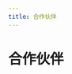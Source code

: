 ```yaml
---
title: 合作伙伴
---
```


# 合作伙伴
<template>
  <a-row :gutter="[32,16]">
      <a-col :span="6">
        <a-card hoverable style="width: 300px">
            <img
            slot="cover"
            alt="example"
            src="../.vuepress/public/img/peiqi.png"
            />
            <a-card-meta title="PeiQi文库">
            <a-avatar
                slot="avatar"
                src="/img/home.svg"
            />
            </a-card-meta>
        </a-card>
      </a-col>
      <a-col :span="6">
        <a-card hoverable style="width: 300px">
            <img
            slot="cover"
            alt="example"
            src="../.vuepress/public/img/image-20220313010144238.png"
            />
            <a-card-meta title="WgpSec">
            <a-avatar
                slot="avatar"
                src="https://wiki.wgpsec.org/assets/logo.svg"
            />
            </a-card-meta>
        </a-card>
      </a-col>
      <a-col :span="6">
        <a-card hoverable style="width: 300px">
            <img
            slot="cover"
            alt="example"
            src="../.vuepress/public/img/WX20220317-211458@2x.png"
            />
            <a-card-meta title="且听安全">
            <a-avatar
                slot="avatar"
                src="/img/qtaq.svg"
            />
            </a-card-meta>
        </a-card>
      </a-col>
      <a-col :span="6">
        <a-card hoverable style="width: 300px">
            <img
            slot="cover"
            alt="example"
            src="../.vuepress/public/img/WX20220317-212458@2x.png"
            />
            <a-card-meta title="阿乐你好">
            <a-avatar
                slot="avatar"
                src="/img/alnh.svg"
            />
            </a-card-meta>
        </a-card>
      </a-col>
  </a-row>
  <a-row :gutter="[32,16]">
      <a-col :span="6">
        <a-card hoverable style="width: 300px">
            <img
            slot="cover"
            alt="example"
            src="../.vuepress/public/img/WX20220318-133140@2x.png"
            />
            <a-card-meta title="红队ing">
            <a-avatar
                slot="avatar"
                src="/img/hding.svg"
            />
            </a-card-meta>
        </a-card>
      </a-col>
      <a-col :span="6">
        <a-card hoverable style="width: 300px">
            <img
            slot="cover"
            alt="example"
            src="../.vuepress/public/img/WX20220318-141511@2x.png"
            />
            <a-card-meta title="TeamsSix">
            <a-avatar
                slot="avatar"
                src="/img/teamssix.svg"
            />
            </a-card-meta>
        </a-card>
      </a-col>
      <a-col :span="6">
        <a-card hoverable style="width: 300px">
            <img
            slot="cover"
            alt="example"
            src="../.vuepress/public/img/image-20220318142047184.png"
            />
            <a-card-meta title="从零开始的回忆录">
            <a-avatar
                slot="avatar"
                src="/img/so.svg"
            />
            </a-card-meta>
        </a-card>
      </a-col>
      <a-col :span="6">
        <a-card hoverable style="width: 300px">
            <img
            slot="cover"
            alt="example"
            src="../.vuepress/public/img/image-20220318142626626.png"
            />
            <a-card-meta title="极梦C">
            <a-avatar
                slot="avatar"
                src="/img/jmc.svg"
            />
            </a-card-meta>
        </a-card>
      </a-col>
  </a-row>
  <a-row :gutter="[32,16]">
      <a-col :span="6">
        <a-card hoverable style="width: 300px">
            <img
            slot="cover"
            alt="example"
            src="../.vuepress/public/img/image-20220318151109751.png"
            />
            <a-card-meta title="Khan安全攻防实验室">
            <a-avatar
                slot="avatar"
                src="/img/khan.svg"
            />
            </a-card-meta>
        </a-card>
      </a-col>
      <a-col :span="6">
        <a-card hoverable style="width: 300px">
            <img
            slot="cover"
            alt="example"
            src="../.vuepress/public/img/image-20220318151511106.png"
            />
            <a-card-meta title="寻识安全">
            <a-avatar
                slot="avatar"
                src="/img/xsxx.svg"
            />
            </a-card-meta>
        </a-card>
      </a-col>
      <a-col :span="6">
        <a-card hoverable style="width: 300px">
            <img
            slot="cover"
            alt="example"
            src="../.vuepress/public/img/image-20220318164933443.png"
            />
            <a-card-meta title="洞见网安">
            <a-avatar
                slot="avatar"
                src="/img/djwa.svg"
            />
            </a-card-meta>
        </a-card>
      </a-col>
      <a-col :span="6">
        <a-card hoverable style="width: 300px">
            <img
            slot="cover"
            alt="example"
            src="../.vuepress/public/img/image-20220318175846901.png"
            />
            <a-card-meta title="弥天安全实验室">
            <a-avatar
                slot="avatar"
                src="/img/mtwa.svg"
            />
            </a-card-meta>
        </a-card>
      </a-col>
  </a-row>
  <a-row :gutter="[32,16]">
      <a-col :span="6">
        <a-card hoverable style="width: 300px">
            <img
            slot="cover"
            alt="example"
            src="../.vuepress/public/img/image-20220318180747675.png"
            />
            <a-card-meta title="太白安全实验室">
            <a-avatar
                slot="avatar"
                src="/img/tbanq.svg"
            />
            </a-card-meta>
        </a-card>
      </a-col>
      <a-col :span="6">
        <a-card hoverable style="width: 300px">
            <img
            slot="cover"
            alt="example"
            src="../.vuepress/public/img/image-20220318182353865.png"
            />
            <a-card-meta title="开普勒安全团队">
            <a-avatar
                slot="avatar"
                src="/img/kpl.svg"
            />
            </a-card-meta>
        </a-card>
      </a-col>
      <a-col :span="6">
        <a-card hoverable style="width: 300px">
            <img
            slot="cover"
            alt="example"
            src="../.vuepress/public/img/image-20220318182819617.png"
            />
            <a-card-meta title="封阳">
            <a-avatar
                slot="avatar"
                src="/img/fy.svg"
            />
            </a-card-meta>
        </a-card>
      </a-col>
      <a-col :span="6">
        <a-card hoverable style="width: 300px">
            <img
            slot="cover"
            alt="example"
            src="../.vuepress/public/img/image-20220318184615085.png"
            />
            <a-card-meta title="瓜神学习网络安全">
            <a-avatar
                slot="avatar"
                src="/img/gswl.svg"
            />
            </a-card-meta>
        </a-card>
      </a-col>
  </a-row>
  <a-row :gutter="[32,16]">
      <a-col :span="6">
        <a-card hoverable style="width: 300px">
            <img
            slot="cover"
            alt="example"
            src="../.vuepress/public/img/image-20220318185450158.png"
            />
            <a-card-meta title="8720攻防小队">
            <a-avatar
                slot="avatar"
                src="/img/8720.svg"
            />
            </a-card-meta>
        </a-card>
      </a-col>
      <a-col :span="6">
        <a-card hoverable style="width: 300px">
            <img
            slot="cover"
            alt="example"
            src="../.vuepress/public/img/image-20220318185918099.png"
            />
            <a-card-meta title="易东安全研究所">
            <a-avatar
                slot="avatar"
                src="/img/ydanq.svg"
            />
            </a-card-meta>
        </a-card>
      </a-col>
      <a-col :span="6">
        <a-card hoverable style="width: 300px">
            <img
            slot="cover"
            alt="example"
            src="../.vuepress/public/img/image-20220318191410005.png"
            />
            <a-card-meta title="CKCsec安全研究院">
            <a-avatar
                slot="avatar"
                src="/img/ckc.svg"
            />
            </a-card-meta>
        </a-card>
      </a-col>
      <a-col :span="6">
        <a-card hoverable style="width: 300px">
            <img
            slot="cover"
            alt="example"
            src="../.vuepress/public/img/image-20220318192630865.png"
            />
            <a-card-meta title="小生观察室">
            <a-avatar
                slot="avatar"
                src="/img/xsgc.svg"
            />
            </a-card-meta>
        </a-card>
      </a-col>
  </a-row>
  <a-row :gutter="[32,16]">
      <a-col :span="6">
        <a-card hoverable style="width: 300px">
            <img
            slot="cover"
            alt="example"
            src="../.vuepress/public/img/image-20220318193022079.png"
            />
            <a-card-meta title="Gaobai文库">
            <a-avatar
                slot="avatar"
                src="/img/gbwk.svg"
            />
            </a-card-meta>
        </a-card>
      </a-col>
      <a-col :span="6">
        <a-card hoverable style="width: 300px">
            <img
            slot="cover"
            alt="example"
            src="../.vuepress/public/img/image-20220318193400778.png"
            />
            <a-card-meta title="ZAC安全">
            <a-avatar
                slot="avatar"
                src="/img/zac.svg"
            />
            </a-card-meta>
        </a-card>
      </a-col>
  </a-row>
</template>

